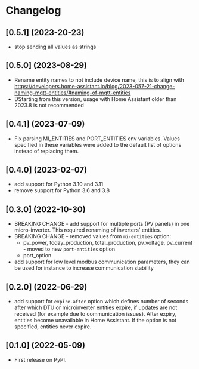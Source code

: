 # Changelog

## [0.5.1] (2023-20-23)

* stop sending all values as strings

## [0.5.0] (2023-08-29)

* Rename entity names to not include device name, this is to align with https://developers.home-assistant.io/blog/2023-057-21-change-naming-mqtt-entities/#naming-of-mqtt-entities
* DStarting from this version, usage with Home Assistant older than 2023.8 is not recommended

## [0.4.1] (2023-07-09)

*  Fix parsing MI_ENTITIES and PORT_ENTITIES env variables. Values specified in
   these variables were added to the default list of options instead of replacing them.

## [0.4.0] (2023-02-07)

* add support for Python 3.10 and 3.11
* remove support for Python 3.6 and 3.8

## [0.3.0] (2022-10-30)

* BREAKING CHANGE - add support for multiple ports (PV panels) in one micro-inverter. This required renaming of inverters'
  entities.
* BREAKING CHANGE - removed values from `mi-entities` option:
  * pv_power, today_production, total_production, pv_voltage, pv_current - moved to new `port-entities` option
  * port_option
* add support for low level modbus communication parameters, they can be used for instance to increase communication
  stability

## [0.2.0] (2022-06-29)

* add support for `expire-after` option which defines number of seconds after which DTU or microinverter entities
  expire, if updates are not received (for example due to communication issues). After expiry, entities become
  unavailable in Home Assistant. If the option is not specified, entities never expire.

## [0.1.0] (2022-05-09)

* First release on PyPI.
